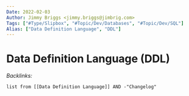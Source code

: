 ```yaml
---
Date: 2022-02-03
Author: Jimmy Briggs <jimmy.briggs@jimbrig.com>
Tags: ["#Type/Slipbox", "#Topic/Dev/Databases", "#Topic/Dev/SQL"]
Alias: ["Data Definition Language", "DDL"]
---
```


# Data Definition Language (DDL)



*Backlinks:*

```dataview
list from [[Data Definition Language]] AND -"Changelog"
```